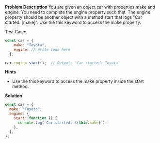 **Problem Description**
You are given an object car with properties make and engine.
You need to complete the engine property such that.
The engine property should be another object with a method start that logs "Car started: [make]". Use the this keyword to access the make property.

Test Case:

```js
const car = {
    make: "Toyota",
    engine: // Write code here
  };

car.engine.start();  // Output: 'Car started: Toyota'
```

**Hints**

- Use the this keyword to access the make property inside the start method.

**Solution**

```js
const car = {
  make: "Toyota",
  engine: {
    start: function () {
      console.log(`Car started: ${this.make}`);
    },
  },
};
```

